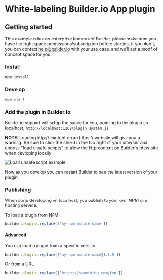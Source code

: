 # White-labeling Builder.io App plugin

## Getting started

This example relies on enterprise features of Builder, please make sure you have the right space permissions/subscription before starting, if you don't, you can contact help@builder.io with your use case, and we'll set a proof of concept space for you.

### Install

```bash
npm install
```

### Develop

```bash
npm start
```

### Add the plugin in Builder.io

Builder.io support will setup the space for you, pointing to the plugin on localhost, `http://localhost:1268/plugin.system.js`

**NOTE:** Loading http:// content on an https:// website will give you a warning. Be sure to click the shield in the top right of your browser and choose "load unsafe scripts" to allow the http content on Builder's https site when devloping locally

<img alt="Load unsafe script example" src="https://i.stack.imgur.com/uSaLL.png">

Now as you develop you can restart Builder to see the latest version of your plugin.

### Publishing

When done developing on localhost, you publish to your own NPM or a hosting service.

To load a plugin from NPM

```js
builder.plugins.replace(['my-npm-module-name'])
```

#### Advanced

You can load a plugin from a specific version

```js
builder.plugins.replace(['my-npm-module-name@1.0.0'])
```

Or from a URL

```js
builder.plugins.replace(['https://something.com/foo'])
```
